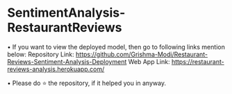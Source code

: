 # SentimentAnalysis-RestaurantReviews
• If you want to view the deployed model, then go to following links mention below:
Repository Link: https://github.com/Grishma-Modi/Restaurant-Reviews-Sentiment-Analysis-Deployment
Web App Link: https://restaurant-reviews-analysis.herokuapp.com/

• Please do ⭐ the repository, if it helped you in anyway.
